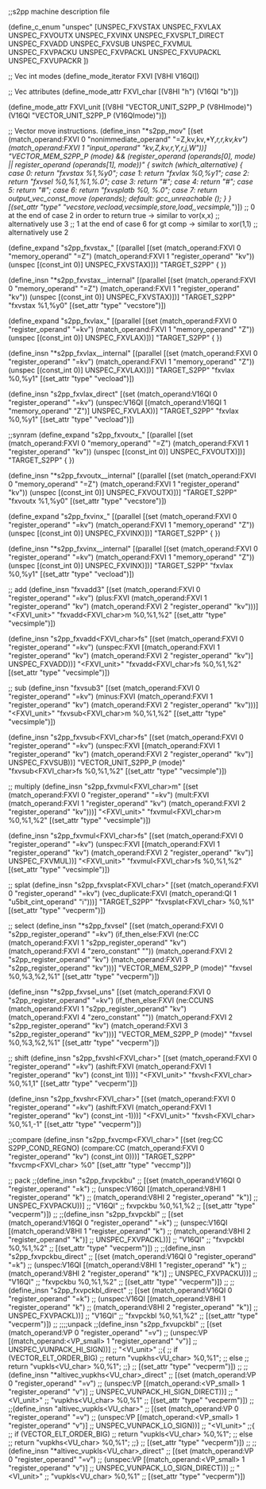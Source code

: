 ;;s2pp machine description file

(define_c_enum "unspec"
  [UNSPEC_FXVSTAX
   UNSPEC_FXVLAX
   UNSPEC_FXVOUTX
   UNSPEC_FXVINX
   UNSPEC_FXVSPLT_DIRECT
   UNSPEC_FXVADD
   UNSPEC_FXVSUB
   UNSPEC_FXVMUL
   UNSPEC_FXVPACKU
   UNSPEC_FXVPACKL
   UNSPEC_FXVUPACKL
   UNSPEC_FXVUPACKR
])  

;; Vec int modes
(define_mode_iterator FXVI [V8HI V16QI])

;; Vec attributes
(define_mode_attr FXVI_char [(V8HI "h") (V16QI "b")])

(define_mode_attr FXVI_unit [(V8HI "VECTOR_UNIT_S2PP_P (V8HImode)")
			   (V16QI "VECTOR_UNIT_S2PP_P (V16QImode)")])

;; Vector move instructions.
(define_insn "*s2pp_mov<mode>"
  [(set (match_operand:FXVI 0 "nonimmediate_operand" "=Z,kv,kv,*Y,*r,*r,kv,kv")
	(match_operand:FXVI 1 "input_operand" "kv,Z,kv,r,Y,r,j,W"))]
  "VECTOR_MEM_S2PP_P (<MODE>mode)
   && (register_operand (operands[0], <MODE>mode) 
       || register_operand (operands[1], <MODE>mode))"
{
  switch (which_alternative)
    {
    case 0: return "fxvstax %1,%y0";
    case 1: return "fxvlax %0,%y1";
    case 2: return "fxvsel %0,%1,%1,%.0";
    case 3: return "#";
    case 4: return "#";
    case 5: return "#";
    case 6: return "fxvsplatb %0, %.0";
    case 7: return output_vec_const_move (operands);
    default: gcc_unreachable ();
    }
}
  [(set_attr "type" "vecstore,vecload,vecsimple,store,load,*,vecsimple,*")])
;; 0 at the end of case 2 in order to return true -> similar to vor(x,x)
;; alternatively use 3
;; 1 at the end  of case 6 for gt comp -> similar to xor(1,1)
;; alternatively use 2


(define_expand "s2pp_fxvstax_<mode>"
  [(parallel
    [(set (match_operand:FXVI 0 "memory_operand" "=Z")
	  (match_operand:FXVI 1 "register_operand" "kv"))
    (unspec [(const_int 0)] UNSPEC_FXVSTAX)])]
  "TARGET_S2PP"
{
})

(define_insn "*s2pp_fxvstax_<mode>_internal"
  [(parallel
    [(set (match_operand:FXVI 0 "memory_operand" "=Z")
	  (match_operand:FXVI 1 "register_operand" "kv"))
     (unspec [(const_int 0)] UNSPEC_FXVSTAX)])]
  "TARGET_S2PP"
  "fxvstax %1,%y0"
  [(set_attr "type" "vecstore")])

(define_expand "s2pp_fxvlax_<mode>"
  [(parallel
    [(set (match_operand:FXVI 0 "register_operand" "=kv")
	  (match_operand:FXVI 1 "memory_operand" "Z"))
     (unspec [(const_int 0)] UNSPEC_FXVLAX)])]
  "TARGET_S2PP"
{
})

(define_insn "*s2pp_fxvlax_<mode>_internal"
  [(parallel
    [(set (match_operand:FXVI 0 "register_operand" "=kv")
	  (match_operand:FXVI 1 "memory_operand" "Z"))
     (unspec [(const_int 0)] UNSPEC_FXVLAX)])]
  "TARGET_S2PP"
  "fxvlax %0,%y1"
  [(set_attr "type" "vecload")])

(define_insn "s2pp_fxvlax_direct"
  [(set (match_operand:V16QI 0 "register_operand" "=kv")
	(unspec:V16QI [(match_operand:V16QI 1 "memory_operand" "Z")]
                      UNSPEC_FXVLAX))]
  "TARGET_S2PP"
  "fxvlax %0,%y1"
  [(set_attr "type" "vecload")])

;;synram
(define_expand "s2pp_fxvoutx_<mode>"
  [(parallel
    [(set (match_operand:FXVI 0 "memory_operand" "=Z")
	  (match_operand:FXVI 1 "register_operand" "kv"))
    (unspec [(const_int 0)] UNSPEC_FXVOUTX)])]
  "TARGET_S2PP"
{
})

(define_insn "*s2pp_fxvoutx_<mode>_internal"
  [(parallel
    [(set (match_operand:FXVI 0 "memory_operand" "=Z")
	  (match_operand:FXVI 1 "register_operand" "kv"))
     (unspec [(const_int 0)] UNSPEC_FXVOUTX)])]
  "TARGET_S2PP"
  "fxvoutx %1,%y0"
  [(set_attr "type" "vecstore")])

(define_expand "s2pp_fxvinx_<mode>"
  [(parallel
    [(set (match_operand:FXVI 0 "register_operand" "=kv")
	  (match_operand:FXVI 1 "memory_operand" "Z"))
     (unspec [(const_int 0)] UNSPEC_FXVINX)])]
  "TARGET_S2PP"
{
})

(define_insn "*s2pp_fxvinx_<mode>_internal"
  [(parallel
    [(set (match_operand:FXVI 0 "register_operand" "=kv")
	  (match_operand:FXVI 1 "memory_operand" "Z"))
     (unspec [(const_int 0)] UNSPEC_FXVINX)])]
  "TARGET_S2PP"
  "fxvlax %0,%y1"
  [(set_attr "type" "vecload")])


;; add
(define_insn "fxvadd<mode>3"
  [(set (match_operand:FXVI 0 "register_operand" "=kv")
        (plus:FXVI (match_operand:FXVI 1 "register_operand" "kv")
		  (match_operand:FXVI 2 "register_operand" "kv")))]
  "<FXVI_unit>"
  "fxvadd<FXVI_char>m %0,%1,%2"
  [(set_attr "type" "vecsimple")])

(define_insn "s2pp_fxvadd<FXVI_char>fs"
  [(set (match_operand:FXVI 0 "register_operand" "=kv")
        (unspec:FXVI [(match_operand:FXVI 1 "register_operand" "kv")
		    (match_operand:FXVI 2 "register_operand" "kv")]
		   UNSPEC_FXVADD))]
  "<FXVI_unit>"
  "fxvadd<FXVI_char>fs %0,%1,%2"
  [(set_attr "type" "vecsimple")])

;; sub
(define_insn "fxvsub<mode>3"
  [(set (match_operand:FXVI 0 "register_operand" "=kv")
        (minus:FXVI (match_operand:FXVI 1 "register_operand" "kv")
		   (match_operand:FXVI 2 "register_operand" "kv")))]
  "<FXVI_unit>"
  "fxvsub<FXVI_char>m %0,%1,%2"
  [(set_attr "type" "vecsimple")])

(define_insn "s2pp_fxvsub<FXVI_char>fs"
  [(set (match_operand:FXVI 0 "register_operand" "=kv")
        (unspec:FXVI [(match_operand:FXVI 1 "register_operand" "kv")
                    (match_operand:FXVI 2 "register_operand" "kv")]
		   UNSPEC_FXVSUB))]
  "VECTOR_UNIT_S2PP_P (<MODE>mode)"
  "fxvsub<FXVI_char>fs %0,%1,%2"
  [(set_attr "type" "vecsimple")])

;; multiply
(define_insn "s2pp_fxvmul<FXVI_char>m"
  [(set (match_operand:FXVI 0 "register_operand" "=kv")
        (mult:FXVI (match_operand:FXVI 1 "register_operand" "kv")
		  (match_operand:FXVI 2 "register_operand" "kv")))]
  "<FXVI_unit>"
  "fxvmul<FXVI_char>m %0,%1,%2"
  [(set_attr "type" "vecsimple")])

(define_insn "s2pp_fxvmul<FXVI_char>fs"
  [(set (match_operand:FXVI 0 "register_operand" "=kv")
        (unspec:FXVI [(match_operand:FXVI 1 "register_operand" "kv")
		    (match_operand:FXVI 2 "register_operand" "kv")]
		   UNSPEC_FXVMUL))]
  "<FXVI_unit>"
  "fxvmul<FXVI_char>fs %0,%1,%2"
  [(set_attr "type" "vecsimple")])

;; splat
(define_insn "s2pp_fxvsplat<FXVI_char>"
  [(set (match_operand:FXVI 0 "register_operand" "=kv")
	(vec_duplicate:FXVI
	 (match_operand:QI 1 "u5bit_cint_operand" "i")))]
  "TARGET_S2PP"
  "fxvsplat<FXVI_char> %0,%1"
  [(set_attr "type" "vecperm")])

;; select
(define_insn "*s2pp_fxvsel<mode>"
  [(set (match_operand:FXVI 0 "s2pp_register_operand" "=kv")
	(if_then_else:FXVI
	 (ne:CC (match_operand:FXVI 1 "s2pp_register_operand" "kv")
		(match_operand:FXVI 4 "zero_constant" ""))
	 (match_operand:FXVI 2 "s2pp_register_operand" "kv")
	 (match_operand:FXVI 3 "s2pp_register_operand" "kv")))]
  "VECTOR_MEM_S2PP_P (<MODE>mode)"
  "fxvsel %0,%3,%2,%1"
  [(set_attr "type" "vecperm")])

(define_insn "*s2pp_fxvsel<mode>_uns"
  [(set (match_operand:FXVI 0 "s2pp_register_operand" "=kv")
	(if_then_else:FXVI
	 (ne:CCUNS (match_operand:FXVI 1 "s2pp_register_operand" "kv")
		   (match_operand:FXVI 4 "zero_constant" ""))
	 (match_operand:FXVI 2 "s2pp_register_operand" "kv")
	 (match_operand:FXVI 3 "s2pp_register_operand" "kv")))]
  "VECTOR_MEM_S2PP_P (<MODE>mode)"
  "fxvsel %0,%3,%2,%1"
  [(set_attr "type" "vecperm")])

;; shift
(define_insn "s2pp_fxvshl<FXVI_char>"
  [(set (match_operand:FXVI 0 "register_operand" "=kv")
        (ashift:FXVI (match_operand:FXVI 1 "register_operand" "kv")
		     (const_int 1)))]
  "<FXVI_unit>"
  "fxvsh<FXVI_char> %0,%1,1"
  [(set_attr "type" "vecperm")])

(define_insn "s2pp_fxvshr<FXVI_char>"
  [(set (match_operand:FXVI 0 "register_operand" "=kv")
        (ashift:FXVI (match_operand:FXVI 1 "register_operand" "kv")
		     (const_int -1)))]
  "<FXVI_unit>"
  "fxvsh<FXVI_char> %0,%1,-1"
  [(set_attr "type" "vecperm")])

;;compare
(define_insn "s2pp_fxvcmp<FXVI_char>"
  [(set (reg:CC S2PP_COND_REGNO)
        (compare:CC (match_operand:FXVI 0 "register_operand" "kv")
                    (const_int 0)))]
  "TARGET_S2PP"
  "fxvcmp<FXVI_char> %0"
  [(set_attr "type" "veccmp")])

;; pack
;;(define_insn "s2pp_fxvpckbu"
;;  [(set (match_operand:V16QI 0 "register_operand" "=k")
;;	(unspec:V16QI [(match_operand:V8HI 1 "register_operand" "k")
;;			    (match_operand:V8HI 2 "register_operand" "k")]
;;			   UNSPEC_FXVPACKU))]
;;  "V16QI"
;;  fxvpckbu %0,%1,%2
;;  [(set_attr "type" "vecperm")])
;;
;;(define_insn "s2pp_fxvpckbl"
;;  [(set (match_operand:V16QI 0 "register_operand" "=k")
;;	(unspec:V16QI [(match_operand:V8HI 1 "register_operand" "k")
;;			    (match_operand:V8HI 2 "register_operand" "k")]
;;			   UNSPEC_FXVPACKL))]
;;  "V16QI"
;;  "fxvpckbl %0,%1,%2"
;;  [(set_attr "type" "vecperm")])
;;
;;(define_insn "s2pp_fxvpckbu_direct"
;;  [(set (match_operand:V16QI 0 "register_operand" "=k")
;;	(unspec:V16QI [(match_operand:V8HI 1 "register_operand" "k")
;;			    (match_operand:V8HI 2 "register_operand" "k")]
;;			   UNSPEC_FXVPACKU))]
;;  "V16QI"
;;  "fxvpckbu %0,%1,%2"
;;  [(set_attr "type" "vecperm")])
;;
;;(define_insn "s2pp_fxvpckbl_direct"
;;  [(set (match_operand:V16QI 0 "register_operand" "=k")
;;	(unspec:V16QI [(match_operand:V8HI 1 "register_operand" "k")
;;			    (match_operand:V8HI 2 "register_operand" "k")]
;;			   UNSPEC_FXVPACKL))]
;;  "V16QI"
;;  "fxvpckbl %0,%1,%2"
;;  [(set_attr "type" "vecperm")])
;;
;;;;unpack
;;(define_insn "s2pp_fxvupckbl"
;;  [(set (match_operand:VP 0 "register_operand" "=v")
;;	(unspec:VP [(match_operand:<VP_small> 1 "register_operand" "v")]
;;		     UNSPEC_VUNPACK_HI_SIGN))]
;;  "<VI_unit>"
;;{
;;  if (VECTOR_ELT_ORDER_BIG)
;;    return "vupkhs<VU_char> %0,%1";
;;  else
;;    return "vupkls<VU_char> %0,%1";
;;}
;;  [(set_attr "type" "vecperm")])
;;
;;(define_insn "*altivec_vupkhs<VU_char>_direct"
;;  [(set (match_operand:VP 0 "register_operand" "=v")
;;	(unspec:VP [(match_operand:<VP_small> 1 "register_operand" "v")]
;;		     UNSPEC_VUNPACK_HI_SIGN_DIRECT))]
;;  "<VI_unit>"
;;  "vupkhs<VU_char> %0,%1"
;;  [(set_attr "type" "vecperm")])
;;
;;(define_insn "altivec_vupkls<VU_char>"
;;  [(set (match_operand:VP 0 "register_operand" "=v")
;;	(unspec:VP [(match_operand:<VP_small> 1 "register_operand" "v")]
;;		     UNSPEC_VUNPACK_LO_SIGN))]
;;  "<VI_unit>"
;;{
;;  if (VECTOR_ELT_ORDER_BIG)
;;    return "vupkls<VU_char> %0,%1";
;;  else
;;    return "vupkhs<VU_char> %0,%1";
;;}
;;  [(set_attr "type" "vecperm")])
;;
;;(define_insn "*altivec_vupkls<VU_char>_direct"
;;  [(set (match_operand:VP 0 "register_operand" "=v")
;;	(unspec:VP [(match_operand:<VP_small> 1 "register_operand" "v")]
;;		     UNSPEC_VUNPACK_LO_SIGN_DIRECT))]
;;  "<VI_unit>"
;;  "vupkls<VU_char> %0,%1"
;;  [(set_attr "type" "vecperm")])


